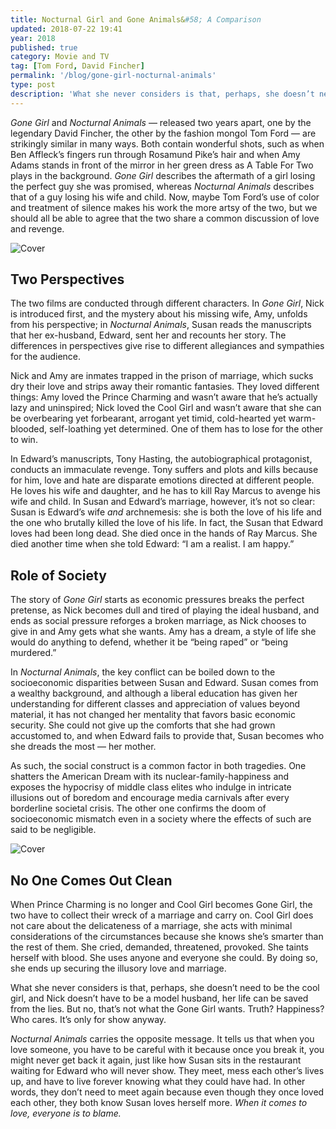```yaml
---
title: Nocturnal Girl and Gone Animals&#58; A Comparison
updated: 2018-07-22 19:41
year: 2018
published: true
category: Movie and TV
tag: [Tom Ford, David Fincher]
permalink: '/blog/gone-girl-nocturnal-animals'
type: post
description: 'What she never considers is that, perhaps, she doesn’t need to be the cool girl, and Nick doesn’t have to be a model husband, her life can be saved from the lies. But no, that’s not what the Gone Girl wants. Truth? Happiness? Who cares. It’s only for show anyway.'
---
```


_Gone Girl_ and _Nocturnal Animals_ — released two years apart, one by the legendary David Fincher, the other by the fashion mongol Tom Ford — are strikingly similar in many ways. Both contain wonderful shots, such as when Ben Affleck’s fingers run through Rosamund Pike’s hair and when Amy Adams stands in front of the mirror in her green dress as A Table For Two plays in the background. _Gone Girl_ describes the aftermath of a girl losing the perfect guy she was promised, whereas _Nocturnal Animals_ describes that of a guy losing his wife and child. Now, maybe Tom Ford’s use of color and treatment of silence makes his work the more artsy of the two, but we should all be able to agree that the two share a common discussion of love and revenge.

![Cover](/blogimages/NA1.jpg)

## Two Perspectives

The two films are conducted through different characters. In _Gone Girl_, Nick is introduced first, and the mystery about his missing wife, Amy, unfolds from his perspective; in _Nocturnal Animals_, Susan reads the manuscripts that her ex-husband, Edward, sent her and recounts her story. The differences in perspectives give rise to different allegiances and sympathies for the audience.

Nick and Amy are inmates trapped in the prison of marriage, which sucks dry their love and strips away their romantic fantasies. They loved different things: Amy loved the Prince Charming and wasn’t aware that he’s actually lazy and uninspired; Nick loved the Cool Girl and wasn’t aware that she can be overbearing yet forbearant, arrogant yet timid, cold-hearted yet warm-blooded, self-loathing yet determined. One of them has to lose for the other to win.

In Edward’s manuscripts, Tony Hasting, the autobiographical protagonist, conducts an immaculate revenge. Tony suffers and plots and kills because for him, love and hate are disparate emotions directed at different people. He loves his wife and daughter, and he has to kill Ray Marcus to avenge his wife and child. In Susan and Edward’s marriage, however, it’s not so clear: Susan is Edward’s wife _and_ archnemesis: she is both the love of his life and the one who brutally killed the love of his life. In fact, the Susan that Edward loves had been long dead. She died once in the hands of Ray Marcus. She died another time when she told Edward: “I am a realist. I am happy.”

## Role of Society

The story of _Gone Girl_ starts as economic pressures breaks the perfect pretense, as Nick becomes dull and tired of playing the ideal husband, and ends as social pressure reforges a broken marriage, as Nick chooses to give in and Amy gets what she wants. Amy has a dream, a style of life she would do anything to defend, whether it be “being raped” or “being murdered.”

In _Nocturnal Animals_, the key conflict can be boiled down to the socioeconomic disparities between Susan and Edward. Susan comes from a wealthy background, and although a liberal education has given her understanding for different classes and appreciation of values beyond material, it has not changed her mentality that favors basic economic security. She could not give up the comforts that she had grown accustomed to, and when Edward fails to provide that, Susan becomes who she dreads the most — her mother.

As such, the social construct is a common factor in both tragedies. One shatters the American Dream with its nuclear-family-happiness and exposes the hypocrisy of middle class elites who indulge in intricate illusions out of boredom and encourage media carnivals after every borderline societal crisis. The other one confirms the doom of socioeconomic mismatch even in a society where the effects of such are said to be negligible.

![Cover](/blogimages/NA2.jpg)

## No One Comes Out Clean

When Prince Charming is no longer and Cool Girl becomes Gone Girl, the two have to collect their wreck of a marriage and carry on. Cool Girl does not care about the delicateness of a marriage, she acts with minimal considerations of the circumstances because she knows she’s smarter than the rest of them. She cried, demanded, threatened, provoked. She taints herself with blood. She uses anyone and everyone she could. By doing so, she ends up securing the illusory love and marriage.

What she never considers is that, perhaps, she doesn’t need to be the cool girl, and Nick doesn’t have to be a model husband, her life can be saved from the lies. But no, that’s not what the Gone Girl wants. Truth? Happiness? Who cares. It’s only for show anyway.

_Nocturnal Animals_ carries the opposite message. It tells us that when you love someone, you have to be careful with it because once you break it, you might never get back it again, just like how Susan sits in the restaurant waiting for Edward who will never show. They meet, mess each other’s lives up, and have to live forever knowing what they could have had. In other words, they don’t need to meet again because even though they once loved each other, they both know Susan loves herself more. _When it comes to love, everyone is to blame._
